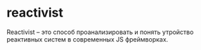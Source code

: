 # reactivist

Reactivist – это способ проанализировать и понять утройство реактивных систем в современных JS фреймворках.
